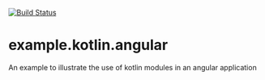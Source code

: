 [![Build Status](https://travis-ci.com/dhakehurst/example.kotlin.angular.svg?branch=master)](https://travis-ci.com/dhakehurst/example.kotlin.angular)

# example.kotlin.angular
An example to illustrate the use of kotlin modules in an angular application
